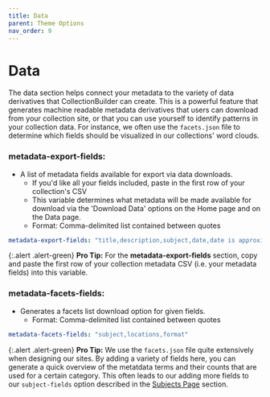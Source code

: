 ```yaml
---
title: Data
parent: Theme Options
nav_order: 9
---
```


# Data 

The data section helps connect your metadata to the variety of data derivatives that CollectionBuilder can create. 
This is a powerful feature that generates machine readable metadata derivatives that users can download from your collection site, or that you can use yourself to identify patterns in your collection data.
For instance, we often use the `facets.json` file to determine which fields should be visualized in our collections' word clouds. 

### metadata-export-fields: 
- A list of metadata fields available for export via data downloads.
	- If you'd like all your fields included, paste in the first row of your collection's CSV
	- This variable determines what metadata will be made available for download via the 'Download Data' options on the Home page and on the Data page.
	- Format: Comma-delimited list contained between quotes
```yaml
metadata-export-fields: "title,description,subject,date,date is approximate,source,latitude,longitude,subject (lcsh),format-original,donor,identifier,format,language,type,rights,rightsstatement,cdmid,objectid"
```

{:.alert .alert-green}
**Pro Tip:** For the **metadata-export-fields** section, copy and paste the first row of your collection metadata CSV (i.e. your metadata fields) into this variable. 

### metadata-facets-fields: 
- Generates a facets list download option for given fields.
	- Format: Comma-delimited list contained between quotes
```yaml
metadata-facets-fields: "subject,locations,format"
```

{:.alert .alert-green}
**Pro Tip:** We use the `facets.json` file quite extensively when designing our sites. By adding a variety of fields here, you can generate a quick overview of the metatdata terms and their counts that are used for a certain category. This often leads to our adding more fields to our `subject-fields` option described in the [Subjects Page](../../05_theme/subjects/) section.
